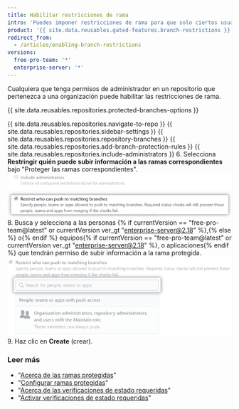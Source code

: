 ```yaml
---
title: Habilitar restricciones de rama
intro: 'Puedes imponer restricciones de rama para que solo ciertos usuarios {% if currentVersion == "free-pro-team@latest" or currentVersion ver_gt "enterprise-server@2.18" %},{% else %} o{% endif %} equipos{% if currentVersion == "free-pro-team@latest" or currentVersion ver_gt "enterprise-server@2.18" %}, o aplicaciones{% endif %} puedan subir información a las ramas protegidas en los repositorios que sean propiedad de tu organización.'
product: '{{ site.data.reusables.gated-features.branch-restrictions }}'
redirect_from:
  - /articles/enabling-branch-restrictions
versions:
  free-pro-team: '*'
  enterprise-server: '*'
---
```


Cualquiera que tenga permisos de administrador en un repositorio que pertenezca a una organización puede habilitar las restricciones de rama.

{{ site.data.reusables.repositories.protected-branches-options }}

{{ site.data.reusables.repositories.navigate-to-repo }}
{{ site.data.reusables.repositories.sidebar-settings }}
{{ site.data.reusables.repositories.repository-branches }}
{{ site.data.reusables.repositories.add-branch-protection-rules }}
{{ site.data.reusables.repositories.include-administrators }}
6. Selecciona **Restringir quién puede subir información a las ramas correspondientes** bajo "Proteger las ramas correspondientes". ![Casilla de verificación para restricción de rama](/assets/images/help/repository/restrict-branch.png)
8. Busca y selecciona a las personas {% if currentVersion == "free-pro-team@latest" or currentVersion ver_gt "enterprise-server@2.18" %},{% else %} o{% endif %} equipos{% if currentVersion == "free-pro-team@latest" or currentVersion ver_gt "enterprise-server@2.18" %}, o aplicaciones{% endif %} que tendrán permiso de subir información a la rama protegida. ![Búsqueda de restricciones de rama](/assets/images/help/repository/restrict-branch-search.png)
9. Haz clic en **Create** (crear).

### Leer más

- "[Acerca de las ramas protegidas](/github/administering-a-repository/about-protected-branches)"
- "[Configurar ramas protegidas](/github/administering-a-repository/configuring-protected-branches)"
- "[Acerca de las verificaciones de estado requeridas](/github/administering-a-repository/about-required-status-checks)"
- "[Activar verificaciones de estado requeridas](/github/administering-a-repository/enabling-required-status-checks)"
